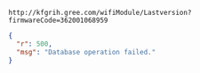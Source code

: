 `http://kfgrih.gree.com/wifiModule/Lastversion?firmwareCode=362001068959`

```json
{
  "r": 500,
  "msg": "Database operation failed."
}
```